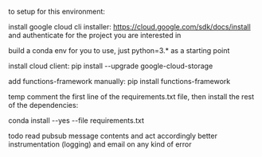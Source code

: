 to setup for this environment:

install google cloud cli installer: https://cloud.google.com/sdk/docs/install
and authenticate for the project you are interested in 


build a conda env for you to use, just python=3.* as a starting point

install cloud client: pip install --upgrade google-cloud-storage

add functions-framework manually: pip install functions-framework

temp comment the first line of the requirements.txt file, then install the rest of the dependencies:

conda install --yes --file requirements.txt

todo
    read pubsub message contents and act accordingly
    better instrumentation (logging) and email on any kind of error
